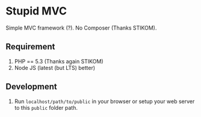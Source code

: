 # Stupid MVC
Simple MVC framework (?). No Composer (Thanks STIKOM).

## Requirement
1. PHP == 5.3 (Thanks again STIKOM)
2. Node JS (latest (but LTS) better)

## Development
1. Run `localhost/path/to/public` in your browser or setup your web server to this `public` folder path.